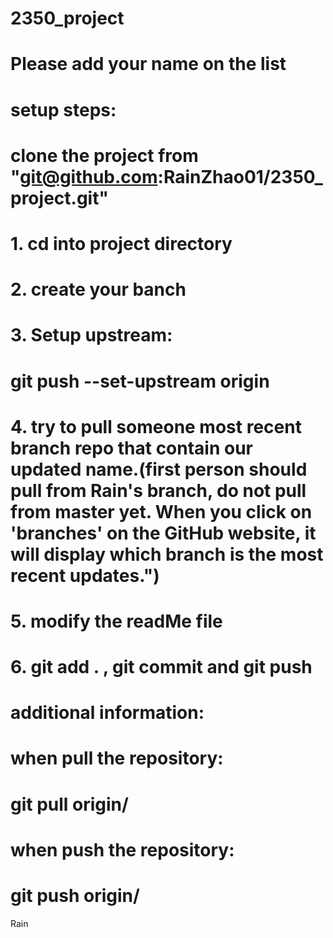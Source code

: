 # 2350_project

# Please add your name on the list


# setup steps:
# clone the project from "git@github.com:RainZhao01/2350_project.git"

# 1. cd into project directory

# 2. create your banch

# 3. Setup upstream:
# git push --set-upstream origin

# 4. try to pull someone most recent branch repo that contain our updated name.(first person should pull from Rain's branch, do not pull from master yet. When you click on 'branches' on the GitHub website, it will display which branch is the most recent updates.")

# 5. modify the readMe file

# 6. git add . , git commit and git push


# additional information:

# when pull the repository:
# git pull origin/<your branch name>

# when push the repository:
# git push origin/<your branch name>

Rain